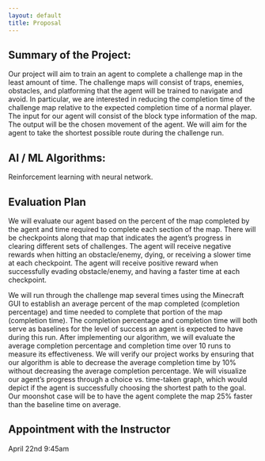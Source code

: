 ```yaml
---
layout: default
title: Proposal
---
```


## Summary of the Project:
Our project will aim to train an agent to complete a challenge map in the least amount of time.  The challenge maps will consist of traps, enemies, obstacles, and platforming that the agent will be trained to navigate and avoid.  In particular, we are interested in reducing the completion time of the challenge map relative to the expected completion time of a normal player.  The input for our agent will consist of the block type information of the map.  The output will be the chosen movement of the agent. We will aim for the agent to take the shortest possible route during the challenge run. 

## AI / ML Algorithms:
Reinforcement learning with neural network.

## Evaluation Plan
We will evaluate our agent based on the percent of the map completed by the agent and time required to complete each section of the map.  There will be checkpoints along that map that indicates the agent’s progress in clearing different sets of challenges.  The agent will receive negative rewards when hitting an obstacle/enemy, dying, or receiving a slower time at each checkpoint.  The agent will receive positive reward when successfully evading obstacle/enemy, and having a faster time at each checkpoint. 

We will run through the challenge map several times using the Minecraft GUI to establish an average percent of the map completed (completion percentage) and time needed to complete that portion of the map (completion time).  The completion percentage and completion time will both serve as baselines for the level of success an agent is expected to have during this run. After implementing our algorithm, we will evaluate the average completion percentage and completion time over 10 runs to measure its effectiveness. We will verify our project works by ensuring that our algorithm is able to decrease the average completion time by 10% without decreasing the average completion percentage.  We will visualize our agent’s progress through a choice vs. time-taken graph, which would depict if the agent is successfully choosing the shortest path to the goal.  Our moonshot case will be to have the agent complete the map 25% faster than the baseline time on average.

## Appointment with the Instructor
April 22nd 9:45am

